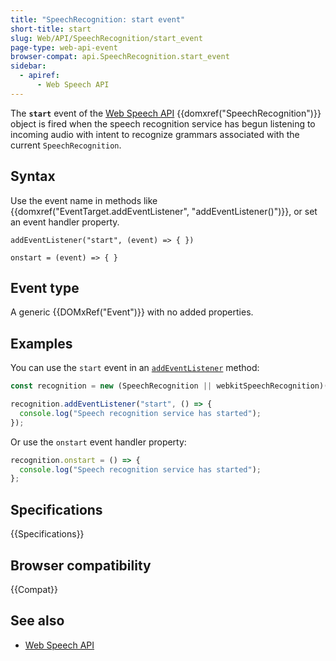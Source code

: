 ```yaml
---
title: "SpeechRecognition: start event"
short-title: start
slug: Web/API/SpeechRecognition/start_event
page-type: web-api-event
browser-compat: api.SpeechRecognition.start_event
sidebar:
  - apiref:
      - Web Speech API
---
```


The **`start`** event of the [Web Speech API](/en-US/docs/Web/API/Web_Speech_API) {{domxref("SpeechRecognition")}} object is fired when the speech recognition service has begun listening to incoming audio with intent to recognize grammars associated with the current `SpeechRecognition`.

## Syntax

Use the event name in methods like {{domxref("EventTarget.addEventListener", "addEventListener()")}}, or set an event handler property.

```js-nolint
addEventListener("start", (event) => { })

onstart = (event) => { }
```

## Event type

A generic {{DOMxRef("Event")}} with no added properties.

## Examples

You can use the `start` event in an [`addEventListener`](/en-US/docs/Web/API/EventTarget/addEventListener) method:

```js
const recognition = new (SpeechRecognition || webkitSpeechRecognition)();

recognition.addEventListener("start", () => {
  console.log("Speech recognition service has started");
});
```

Or use the `onstart` event handler property:

```js
recognition.onstart = () => {
  console.log("Speech recognition service has started");
};
```

## Specifications

{{Specifications}}

## Browser compatibility

{{Compat}}

## See also

- [Web Speech API](/en-US/docs/Web/API/Web_Speech_API)
